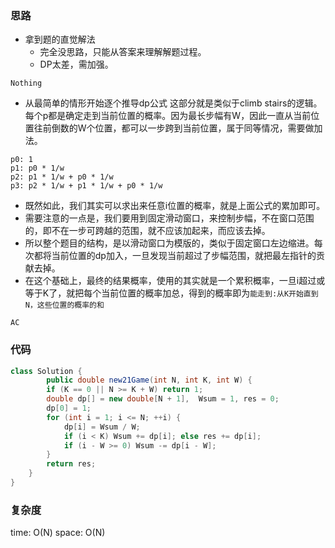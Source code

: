 ### 思路

- 拿到题的直觉解法
    - 完全没思路，只能从答案来理解解题过程。
    - DP太差，需加强。

`Nothing`

- 从最简单的情形开始逐个推导dp公式
这部分就是类似于climb stairs的逻辑。
每个p都是确定走到当前位置的概率。因为最长步幅有W，因此一直从当前位置往前倒数的W个位置，都可以一步跨到当前位置，属于同等情况，需要做加法。
```
p0: 1
p1: p0 * 1/w
p2: p1 * 1/w + p0 * 1/w 
p3: p2 * 1/w + p1 * 1/w + p0 * 1/w
```
- 既然如此，我们其实可以求出来任意i位置的概率，就是上面公式的累加即可。
- 需要注意的一点是，我们要用到固定滑动窗口，来控制步幅，不在窗口范围的，即不在一步可跨越的范围，就不应该加起来，而应该去掉。
- 所以整个题目的结构，是以滑动窗口为模版的，类似于固定窗口左边缩进。每次都将当前位置的dp加入，一旦发现当前超过了步幅范围，就把最左指针的贡献去掉。
- 在这个基础上，最终的结果概率，使用的其实就是一个累积概率，一旦i超过或等于K了，就把每个当前位置的概率加总，得到的概率即为`能走到:从K开始直到N，这些位置的概率的和`

`AC`


### 代码
```java
class Solution {
        public double new21Game(int N, int K, int W) {
        if (K == 0 || N >= K + W) return 1;
        double dp[] = new double[N + 1],  Wsum = 1, res = 0;
        dp[0] = 1;
        for (int i = 1; i <= N; ++i) {
            dp[i] = Wsum / W;
            if (i < K) Wsum += dp[i]; else res += dp[i];
            if (i - W >= 0) Wsum -= dp[i - W];
        }
        return res;
    }
}
```


### 复杂度

time: O(N)
space: O(N)